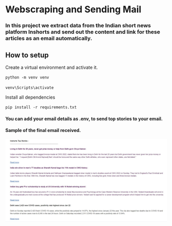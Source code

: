 # Webscraping and Sending Mail

### In this project we extract data from the Indian short news platform **Inshorts** and send out the content and link for these articles as an email automatically.

## How to setup

Create a virtual environment and activate it.

```
python -m venv venv

venv\Scripts\activate
```

Install all dependencies

```
pip install -r requirements.txt
```

#### You can add your email details as .env, to send top stories to your email.

#### Sample of the final email received.

![Alt text](images/sample.jpg?raw=true "Sample")
